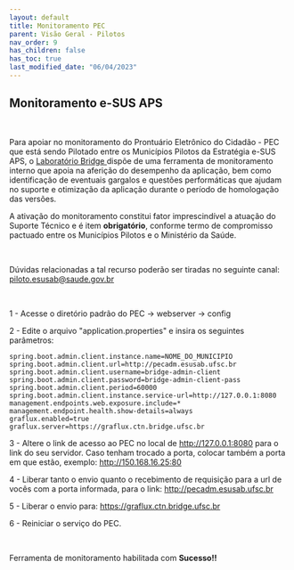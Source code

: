 ```yaml
---
layout: default
title: Monitoramento PEC
parent: Visão Geral - Pilotos
nav_order: 9
has_children: false
has_toc: true
last_modified_date: "06/04/2023"
---
```


<link rel="stylesheet" type="text/css" href="../estilos.css">

<h2>Monitoramento e-SUS APS</h2>

</br>

<p>
Para apoiar no monitoramento do Prontuário Eletrônico do Cidadão - PEC que está sendo Pilotado entre os Municípios Pilotos da Estratégia e-SUS APS, o <a href="https://esusaps.freshdesk.com/">Laboratório Bridge </a>  dispõe de uma ferramenta de monitoramento interno que apoia na aferição do desempenho da aplicação, bem como identificação de eventuais gargalos e questões performáticas que ajudam no suporte e otimização da aplicação durante o período de homologação das versões.
</br>

A ativação do monitoramento constitui fator imprescindível a atuação do Suporte Técnico e é item **obrigatório**, conforme termo de compromisso pactuado entre os Municípios Pilotos e o Ministério da Saúde.

</br>

Dúvidas relacionadas a tal recurso poderão ser tiradas no seguinte canal: piloto.esusab@saude.gov.br

</p>

</br>

1 - Acesse o diretório padrão do PEC -> webserver -> config

2 - Edite o arquivo "application.properties" e insira os seguintes parâmetros:

    spring.boot.admin.client.instance.name=NOME_DO_MUNICIPIO
    spring.boot.admin.client.url=http://pecadm.esusab.ufsc.br
    spring.boot.admin.client.username=bridge-admin-client
    spring.boot.admin.client.password=bridge-admin-client-pass
    spring.boot.admin.client.period=60000
    spring.boot.admin.client.instance.service-url=http://127.0.0.1:8080
    management.endpoints.web.exposure.include=*
    management.endpoint.health.show-details=always
    graflux.enabled=true
    graflux.server=https://graflux.ctn.bridge.ufsc.br

3 - Altere o link de acesso ao PEC no local de http://127.0.0.1:8080 para o link do seu servidor. Caso tenham trocado a porta, colocar também a porta em que estão, exemplo: http://150.168.16.25:80

4 - Liberar tanto o envio quanto o recebimento de requisição para a url de vocês com a porta informada, para o link: http://pecadm.esusab.ufsc.br

5 - Liberar o envio para: https://graflux.ctn.bridge.ufsc.br

6 - Reiniciar o serviço do PEC.

</br>

Ferramenta de monitoramento habilitada com **Sucesso!!**

